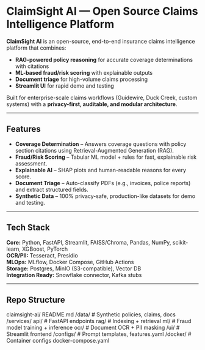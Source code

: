 # ClaimSight AI — Open Source Claims Intelligence Platform

**ClaimSight AI** is an open-source, end-to-end insurance claims intelligence platform that combines:
- **RAG-powered policy reasoning** for accurate coverage determinations with citations
- **ML-based fraud/risk scoring** with explainable outputs
- **Document triage** for high-volume claims processing
- **Streamlit UI** for rapid demo and testing

Built for enterprise-scale claims workflows (Guidewire, Duck Creek, custom systems) with a **privacy-first, auditable, and modular architecture**.

---

## Features
- **Coverage Determination** – Answers coverage questions with policy section citations using Retrieval-Augmented Generation (RAG).
- **Fraud/Risk Scoring** – Tabular ML model + rules for fast, explainable risk assessment.
- **Explainable AI** – SHAP plots and human-readable reasons for every score.
- **Document Triage** – Auto-classify PDFs (e.g., invoices, police reports) and extract structured fields.
- **Synthetic Data** – 100% privacy-safe, production-like datasets for demo and testing.

---

## Tech Stack
**Core:** Python, FastAPI, Streamlit, FAISS/Chroma, Pandas, NumPy, scikit-learn, XGBoost, PyTorch  
**OCR/PII:** Tesseract, Presidio  
**MLOps:** MLflow, Docker Compose, GitHub Actions  
**Storage:** Postgres, MinIO (S3-compatible), Vector DB  
**Integration Ready:** Snowflake connector, Kafka stubs

---

## Repo Structure
claimsight-ai/
README.md
/data/ # Synthetic policies, claims, docs
/services/
api/ # FastAPI endpoints
rag/ # Indexing + retrieval
ml/ # Fraud model training + inference
ocr/ # Document OCR + PII masking
/ui/ # Streamlit frontend
/configs/ # Prompt templates, features.yaml
/docker/ # Container configs
docker-compose.yaml
